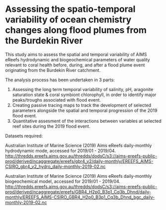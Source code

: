 # Assessing the spatio-temporal variability of ocean chemistry changes along flood plumes from the Burdekin River 

This study aims to assess the spatial and temporal variability of AIMS eReefs hydrodynamic and biogeochemical parameters of water quality relevant to coral health before, during, and after a flood plume event originating from the Burdekin River catchment.

The analysis process has been undertaken in 3 parts:
1. Assessing the long term temporal variability of salinity, pH, aragonite saturation state & coral symbiont chlorophyll, in order to identify major peaks/troughs associated with flood event.
2. Creating passive tracing maps to track the development of selected parameters alongside the spatial and temporal progression of the 2019 flood event.
3. Quantitative assesment of the interactions between variables at selected reef sites during the 2019 flood event.


Datasets required:

Australian Institute of Marine Science (2019) Aims eReefs daily-monthly hydrodynamic mode, accessed for 2019/01 - 2019/04. 
http://thredds.ereefs.aims.gov.au/thredds/dodsC/s3://aims-ereefs-public-prod/derived/ncaggregate/ereefs/gbr4_v2/daily-monthly/EREEFS_AIMS-CSIRO_gbr4_v2_hydro_daily-monthly-2019-02.nc

Australian Institute of Marine Science (2019) Aims eReefs daily-monthly biogeochemical model, accessed for 2019/01 - 2019/04. 
http://thredds.ereefs.aims.gov.au/thredds/dodsC/s3://aims-ereefs-public-prod/derived/ncaggregate/ereefs/GBR4_H2p0_B3p1_Cq3b_Dhnd/daily-monthly/EREEFS_AIMS-CSIRO_GBR4_H2p0_B3p1_Cq3b_Dhnd_bgc_daily-monthly-2019-02.nc
